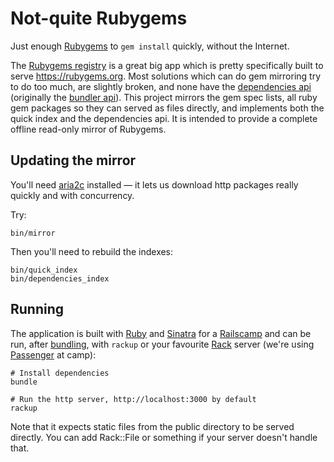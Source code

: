 # Not-quite Rubygems

Just enough [Rubygems](https://github.com/rubygems/rubygems) to `gem install` quickly, without the Internet.

The [Rubygems registry](https://github.com/rubygems/rubygems.org) is a great big app which is pretty specifically built to serve https://rubygems.org. Most solutions which can do gem mirroring try to do too much, are slightly broken, and none have the [dependencies api](https://github.com/rubygems/rubygems.org/blob/master/app/controllers/api/v1/dependencies_controller.rb) (originally the [bundler api](https://github.com/bundler/bundler-api)). This project mirrors the gem spec lists, all ruby gem packages so they can served as files directly, and implements both the quick index and the dependencies api. It is intended to provide a complete offline read-only mirror of Rubygems.

## Updating the mirror

You'll need [aria2c](https://aria2.github.io) installed — it lets us download http packages really quickly and with concurrency.

Try:

```
bin/mirror
```

Then you'll need to rebuild the indexes:

```
bin/quick_index
bin/dependencies_index
```

## Running

The application is built with [Ruby](http://ruby-lang.org) and [Sinatra](http://sinatrarb.com) for a [Railscamp](http://rails.camp) and can be run, after [bundling](http://bundler.io), with `rackup` or your favourite [Rack](https://rack.github.io) server (we're using [Passenger](https://www.phusionpassenger.com) at camp):

```
# Install dependencies
bundle

# Run the http server, http://localhost:3000 by default
rackup
```

Note that it expects static files from the public directory to be served directly. You can add Rack::File or something if your server doesn't handle that.
